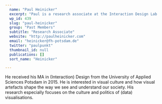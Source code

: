 ```yaml
---
  name: "Paul Heinicker"
  excerpt: "Paul is a research associate at the Interaction Design Lab of the University of Applied Sciences Potsdam."
  wp_id: 439
  slug: "paul-heinicker"
  group: "Past Members"
  subtitle: "Research Associate"
  website: "http://paulheinicker.com"
  email: "heinicker@fh-potsdam.de"
  twitter: "paulpunkt"
  thumbnail_id: null
  publications: []
  sort_name: "Heinicker"

---
```

He received his MA in (Interaction) Design from the University of Applied Sciences Potsdam in 2015. He is interested in visual culture and how visual artefacts shape the way we see and understand our society. His research especially focuses on the culture and politics of (data) visualisations.